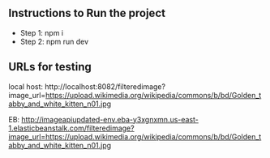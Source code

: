 ## Instructions to Run the project

* Step 1: npm i 
* Step 2: npm run dev

## URLs for testing

local host: http://localhost:8082/filteredimage?image_url=https://upload.wikimedia.org/wikipedia/commons/b/bd/Golden_tabby_and_white_kitten_n01.jpg

EB: http://imageapiupdated-env.eba-y3xgnxmn.us-east-1.elasticbeanstalk.com/filteredimage?image_url=https://upload.wikimedia.org/wikipedia/commons/b/bd/Golden_tabby_and_white_kitten_n01.jpg
